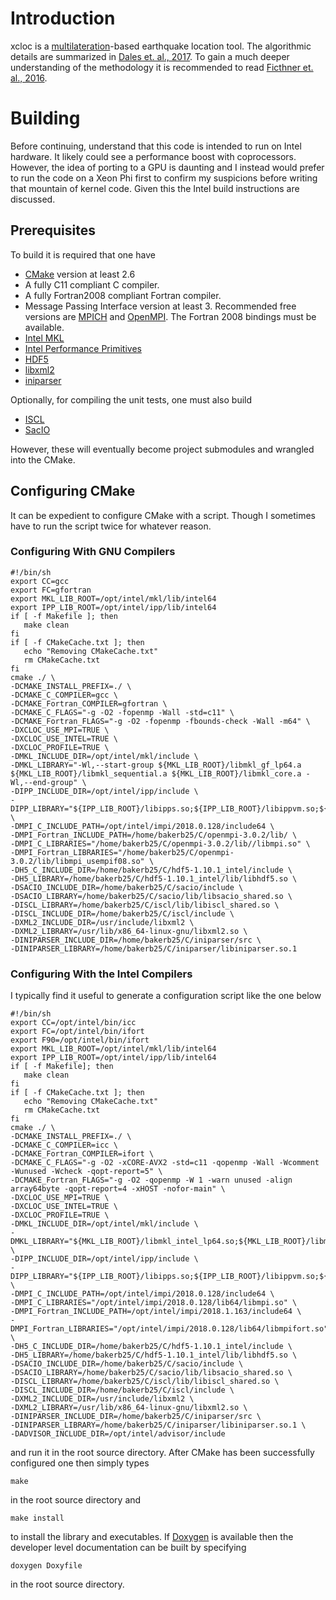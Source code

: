 # Introduction

xcloc is a [multilateration](https://en.wikipedia.org/wiki/Multilateration)-based earthquake location tool.  The algorithmic details are summarized in [Dales et. al., 2017](https://github.com/bakerb845/xcloc/blob/master/docs/DalesGJI-2017.pdf).  To gain a much deeper understanding of the methodology it is recommended to read [Ficthner et. al., 2016](  https://github.com/bakerb845/xcloc/blob/master/docs/Fichtner2016.pdf).

# Building

Before continuing, understand that this code is intended to run on Intel hardware.  It likely could see a performance boost with coprocessors.  However, the idea of porting to a GPU is daunting and I instead would prefer to run the code on a Xeon Phi first to confirm my suspicions before writing that mountain of kernel code.  Given this the Intel build instructions are discussed.

## Prerequisites

To build it is required that one have 

- [CMake](https://cmake.org/) version at least 2.6
- A fully C11 compliant C compiler.
- A fully Fortran2008 compliant Fortran compiler.
- Message Passing Interface version at least 3.  Recommended free versions are [MPICH](https://www.mpich.org/) and [OpenMPI](https://www.open-mpi.org/).  The Fortran 2008 bindings must be available.
- [Intel MKL](https://software.intel.com/en-us/mkl)
- [Intel Performance Primitives](https://software.intel.com/en-us/intel-ipp)
- [HDF5](https://support.hdfgroup.org/HDF5/)
- [libxml2](http://xmlsoft.org/) 
- [iniparser](https://github.com/ndevilla/iniparser)

Optionally, for compiling the unit tests, one must also build

- [ISCL](https://gitlab.isti.com/bbaker/iscl)
- [SacIO](https://gitlab.isti.com/bbaker/sacio)

However, these will eventually become project submodules and wrangled into the CMake.

## Configuring CMake

It can be expedient to configure CMake with a script.  Though I sometimes have to run the script twice for whatever reason.

### Configuring With GNU Compilers

    #!/bin/sh
    export CC=gcc
    export FC=gfortran
    export MKL_LIB_ROOT=/opt/intel/mkl/lib/intel64
    export IPP_LIB_ROOT=/opt/intel/ipp/lib/intel64
    if [ -f Makefile ]; then
       make clean
    fi
    if [ -f CMakeCache.txt ]; then
       echo "Removing CMakeCache.txt"
       rm CMakeCache.txt
    fi
    cmake ./ \
    -DCMAKE_INSTALL_PREFIX=./ \
    -DCMAKE_C_COMPILER=gcc \
    -DCMAKE_Fortran_COMPILER=gfortran \
    -DCMAKE_C_FLAGS="-g -O2 -fopenmp -Wall -std=c11" \
    -DCMAKE_Fortran_FLAGS="-g -O2 -fopenmp -fbounds-check -Wall -m64" \
    -DXCLOC_USE_MPI=TRUE \
    -DXCLOC_USE_INTEL=TRUE \
    -DXCLOC_PROFILE=TRUE \
    -DMKL_INCLUDE_DIR=/opt/intel/mkl/include \
    -DMKL_LIBRARY="-Wl,--start-group ${MKL_LIB_ROOT}/libmkl_gf_lp64.a ${MKL_LIB_ROOT}/libmkl_sequential.a ${MKL_LIB_ROOT}/libmkl_core.a -Wl,--end-group" \
    -DIPP_INCLUDE_DIR=/opt/intel/ipp/include \
    -DIPP_LIBRARY="${IPP_LIB_ROOT}/libipps.so;${IPP_LIB_ROOT}/libippvm.so;${IPP_LIB_ROOT}/libippcore.so" \
    -DMPI_C_INCLUDE_PATH=/opt/intel/impi/2018.0.128/include64 \
    -DMPI_Fortran_INCLUDE_PATH=/home/bakerb25/C/openmpi-3.0.2/lib/ \
    -DMPI_C_LIBRARIES="/home/bakerb25/C/openmpi-3.0.2/lib//libmpi.so" \
    -DMPI_Fortran_LIBRARIES="/home/bakerb25/C/openmpi-3.0.2/lib/libmpi_usempif08.so" \
    -DH5_C_INCLUDE_DIR=/home/bakerb25/C/hdf5-1.10.1_intel/include \
    -DH5_LIBRARY=/home/bakerb25/C/hdf5-1.10.1_intel/lib/libhdf5.so \
    -DSACIO_INCLUDE_DIR=/home/bakerb25/C/sacio/include \
    -DSACIO_LIBRARY=/home/bakerb25/C/sacio/lib/libsacio_shared.so \
    -DISCL_LIBRARY=/home/bakerb25/C/iscl/lib/libiscl_shared.so \
    -DISCL_INCLUDE_DIR=/home/bakerb25/C/iscl/include \
    -DXML2_INCLUDE_DIR=/usr/include/libxml2 \
    -DXML2_LIBRARY=/usr/lib/x86_64-linux-gnu/libxml2.so \
    -DINIPARSER_INCLUDE_DIR=/home/bakerb25/C/iniparser/src \
    -DINIPARSER_LIBRARY=/home/bakerb25/C/iniparser/libiniparser.so.1

### Configuring With the Intel Compilers

I typically find it useful to generate a configuration script like the one below

    #!/bin/sh
    export CC=/opt/intel/bin/icc
    export FC=/opt/intel/bin/ifort
    export F90=/opt/intel/bin/ifort
    export MKL_LIB_ROOT=/opt/intel/mkl/lib/intel64
    export IPP_LIB_ROOT=/opt/intel/ipp/lib/intel64
    if [ -f Makefile]; then
       make clean
    fi
    if [ -f CMakeCache.txt ]; then
       echo "Removing CMakeCache.txt"
       rm CMakeCache.txt
    fi
    cmake ./ \
    -DCMAKE_INSTALL_PREFIX=./ \
    -DCMAKE_C_COMPILER=icc \
    -DCMAKE_Fortran_COMPILER=ifort \
    -DCMAKE_C_FLAGS="-g -O2 -xCORE-AVX2 -std=c11 -qopenmp -Wall -Wcomment -Wunused -Wcheck -qopt-report=5" \
    -DCMAKE_Fortran_FLAGS="-g -O2 -qopenmp -W 1 -warn unused -align array64byte -qopt-report=4 -xHOST -nofor-main" \
    -DXCLOC_USE_MPI=TRUE \
    -DXCLOC_USE_INTEL=TRUE \
    -DXCLOC_PROFILE=TRUE \
    -DMKL_INCLUDE_DIR=/opt/intel/mkl/include \
    -DMKL_LIBRARY="${MKL_LIB_ROOT}/libmkl_intel_lp64.so;${MKL_LIB_ROOT}/libmkl_sequential.so;${MKL_LIB_ROOT}/libmkl_core.so;${MKL_LIB_ROOT}/libmkl_vml_avx2.so;${MKL_LIB_ROOT}/libmkl_avx2.so" \
    -DIPP_INCLUDE_DIR=/opt/intel/ipp/include \
    -DIPP_LIBRARY="${IPP_LIB_ROOT}/libipps.so;${IPP_LIB_ROOT}/libippvm.so;${IPP_LIB_ROOT}/libippcore.so" \
    -DMPI_C_INCLUDE_PATH=/opt/intel/impi/2018.0.128/include64 \
    -DMPI_C_LIBRARIES="/opt/intel/impi/2018.0.128/lib64/libmpi.so" \
    -DMPI_Fortran_INCLUDE_PATH=/opt/intel/impi/2018.1.163/include64 \
    -DMPI_Fortran_LIBRARIES="/opt/intel/impi/2018.0.128/lib64/libmpifort.so" \
    -DH5_C_INCLUDE_DIR=/home/bakerb25/C/hdf5-1.10.1_intel/include \
    -DH5_LIBRARY=/home/bakerb25/C/hdf5-1.10.1_intel/lib/libhdf5.so \
    -DSACIO_INCLUDE_DIR=/home/bakerb25/C/sacio/include \
    -DSACIO_LIBRARY=/home/bakerb25/C/sacio/lib/libsacio_shared.so \
    -DISCL_LIBRARY=/home/bakerb25/C/iscl/lib/libiscl_shared.so \
    -DISCL_INCLUDE_DIR=/home/bakerb25/C/iscl/include \
    -DXML2_INCLUDE_DIR=/usr/include/libxml2 \
    -DXML2_LIBRARY=/usr/lib/x86_64-linux-gnu/libxml2.so \
    -DINIPARSER_INCLUDE_DIR=/home/bakerb25/C/iniparser/src \
    -DINIPARSER_LIBRARY=/home/bakerb25/C/iniparser/libiniparser.so.1 \
    -DADVISOR_INCLUDE_DIR=/opt/intel/advisor/include

and run it in the root source directory.  After CMake has been successfully configured one then simply types

    make

in the root source directory and

    make install

to install the library and executables.  If [Doxygen](http://www.stack.nl/~dimitri/doxygen/) is available then the developer level documentation can be built by specifying

    doxygen Doxyfile

in the root source directory.
